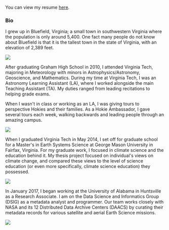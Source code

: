 <!--# Welcome to Patrick's Personal Page -->
<!--
Markdown cheat sheet: https://github.com/adam-p/markdown-here/wiki/Markdown-Cheatsheet
-->

You can view my resume [here](https://docs.google.com/document/d/e/2PACX-1vS1jWKy05Az0NMO7s_WyhlzKfsLsry1QfYNvJsWoT1UOkKQMvm08wE8TLLmoGBlPoG0O52uGhmF9bjr/pub).

### Bio

I grew up in Bluefield, Virginia; a small town in southwestern Virginia where the population is only around 5,400. One fact many people do not know about Bluefield is that it is the tallest town in the state of Virginia, with an elevation of 2,389 feet.

<img src = "http://www.grubbphoto.com/Images/Fog/Fog%20Print.jpg" > <br />

After graduating Graham High School in 2010, I attended Virginia Tech, majoring in Meteorology with minors in Astrophysics/Astronomy, Geoscience, and Mathematics. During my time at Virginia Tech, I was an Astronomy Learning Assistant (LA), where I worked alongside the main Teaching Assistant (TA). My duties ranged from leading recitations to helping grade exams.

When I wasn't in class or working as an LA, I was giving tours to perspective Hokies and their families. As a Hokie Ambassador, I gave several tours each week, walking backwards and leading people through an amazing campus.

<img src = "https://vt.edu/content/dam/vt_edu/admissions/images/tour/galleries/burruss/burruss1.jpg.transform/xl-medium/image.jpg">

When I graduated Virginia Tech in May 2014, I set off for graduate school for a Master's in Earth Systems Science at George Mason University in Fairfax, Virginia. For my graduate work, I focused in climate science and the education behind it. My thesis project focused on individual's views on climate change, and compared these views to the level of science education (or even more specifically, climate science education) they possessed.

<img src = "https://s3-us-west-2.amazonaws.com/asset.plexuss.com/college/overview_images/4115_george-mason-university_01.jpg">

In January 2017, I began working at the University of Alabama in Huntsville as a Research Associate. I am on the Data Science and Informatics Group (DSIG) as a metadata analyst and programmer. Our team works closely with NASA and its 12 Distributed Data Archive Centers (DAACS) by curating their metadata records for various satellite and aerial Earth Science missions. 

<img src = "http://www.al.com/news/huntsville/index.ssf/2018/02/third_swastika_found_at_uah_po.html">


